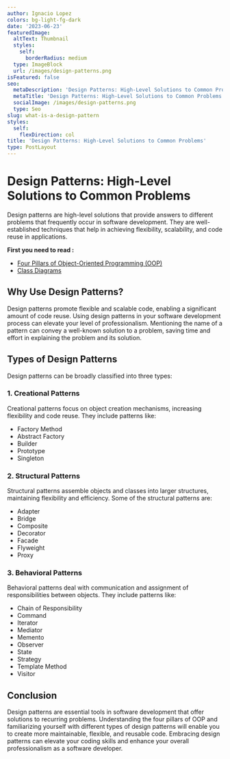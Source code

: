 ```yaml
---
author: Ignacio Lopez
colors: bg-light-fg-dark
date: '2023-06-23'
featuredImage:
  altText: Thumbnail
  styles:
    self:
      borderRadius: medium
  type: ImageBlock
  url: /images/design-patterns.png
isFeatured: false
seo:
  metaDescription: 'Design Patterns: High-Level Solutions to Common Problems.'
  metaTitle: 'Design Patterns: High-Level Solutions to Common Problems'
  socialImage: /images/design-patterns.png
  type: Seo
slug: what-is-a-design-pattern
styles:
  self:
    flexDirection: col
title: 'Design Patterns: High-Level Solutions to Common Problems'
type: PostLayout
---
```


# Design Patterns: High-Level Solutions to Common Problems

Design patterns are high-level solutions that provide answers to different problems that frequently occur in software development. They are well-established techniques that help in achieving flexibility, scalability, and code reuse in applications.

**First you need to read :**

 - [Four Pillars of Object-Oriented Programming (OOP)](/oop-pilars) 
 - [Class Diagrams](/class-diagram)

## Why Use Design Patterns?

Design patterns promote flexible and scalable code, enabling a significant amount of code reuse. Using design patterns in your software development process can elevate your level of professionalism. Mentioning the name of a pattern can convey a well-known solution to a problem, saving time and effort in explaining the problem and its solution.

## Types of Design Patterns

Design patterns can be broadly classified into three types:

### 1. Creational Patterns

Creational patterns focus on object creation mechanisms, increasing flexibility and code reuse. They include patterns like:

-   Factory Method
-   Abstract Factory
-   Builder
-   Prototype
-   Singleton

### 2. Structural Patterns

Structural patterns assemble objects and classes into larger structures, maintaining flexibility and efficiency. Some of the structural patterns are:

-   Adapter
-   Bridge
-   Composite
-   Decorator
-   Facade
-   Flyweight
-   Proxy

### 3. Behavioral Patterns

Behavioral patterns deal with communication and assignment of responsibilities between objects. They include patterns like:

-   Chain of Responsibility
-   Command
-   Iterator
-   Mediator
-   Memento
-   Observer
-   State
-   Strategy
-   Template Method
-   Visitor

## Conclusion

Design patterns are essential tools in software development that offer solutions to recurring problems. Understanding the four pillars of OOP and familiarizing yourself with different types of design patterns will enable you to create more maintainable, flexible, and reusable code. Embracing design patterns can elevate your coding skills and enhance your overall professionalism as a software developer.